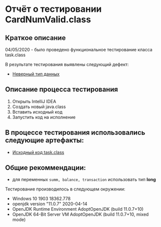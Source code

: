 # Отчёт о тестировании CardNumValid.class

## Краткое описание

04/05/2020 - было проведено функциональное тестирование класса task.class

В результате тестирования выявлены следующий дефект:
* [Неверный тип данных](https://github.com/agasferon/JQA_task2.1/issues/1#issue-609024039)

## Описание процесса тестирования

1. Открыть IntelliJ IDEA
1. Создать новый java.class
1. Вставить исходный код
1. Запустить код на исполнение

## В процессе тестирования использовались следующие артефакты:
* [Исходный код task.class](https://github.com/agasferon/JQA_task2.1/blob/master/task.class.md)

## Общие рекоммендации:
* для переменных ```summ, balance, transaction``` использовать тип **long**

Тестирование производилось в следующем окружении:
* Windows 10 1903 18362.778
* openjdk version "11.0.7" 2020-04-14
* OpenJDK Runtime Environment AdoptOpenJDK (build 11.0.7+10)
* OpenJDK 64-Bit Server VM AdoptOpenJDK (build 11.0.7+10, mixed mode)